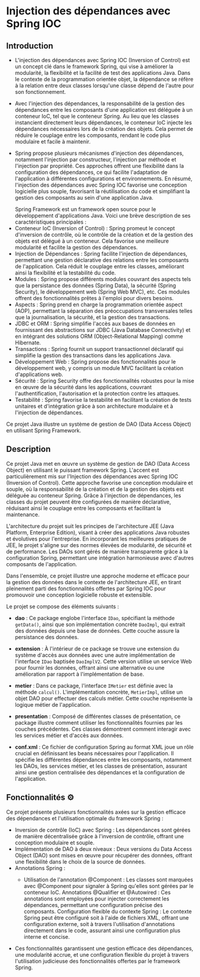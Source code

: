 # Injection des dépendances avec Spring IOC

## Introduction

- L'injection des dépendances avec Spring IOC (Inversion of Control) est un concept clé dans le framework Spring, qui vise à améliorer la modularité, la flexibilité et la facilité de test des applications Java. Dans le contexte de la programmation orientée objet, la dépendance se réfère à la relation entre deux classes lorsqu'une classe dépend de l'autre pour son fonctionnement.

- Avec l'injection des dépendances, la responsabilité de la gestion des dépendances entre les composants d'une application est déléguée à un conteneur IoC, tel que le conteneur Spring. Au lieu que les classes instancient directement leurs dépendances, le conteneur IoC injecte les dépendances nécessaires lors de la création des objets. Cela permet de réduire le couplage entre les composants, rendant le code plus modulaire et facile à maintenir.

- Spring propose plusieurs mécanismes d'injection des dépendances, notamment l'injection par constructeur, l'injection par méthode et l'injection par propriété. Ces approches offrent une flexibilité dans la configuration des dépendances, ce qui facilite l'adaptation de l'application à différentes configurations et environnements. En résumé, l'injection des dépendances avec Spring IOC favorise une conception logicielle plus souple, favorisant la réutilisation du code et simplifiant la gestion des composants au sein d'une application Java.
<ul>
        Spring Framework est un framework open source pour le développement d'applications Java. Voici une brève description de ses caractéristiques principales :
<li>
        Conteneur IoC (Inversion of Control) : Spring promeut le concept d'inversion de contrôle, où le contrôle de la création et de la gestion des objets est délégué à un conteneur. Cela favorise une meilleure modularité et facilite la gestion des dépendances.
</li>
<li>
        Injection de Dépendances : Spring facilite l'injection de dépendances, permettant une gestion déclarative des relations entre les composants de l'application. Cela réduit le couplage entre les classes, améliorant ainsi la flexibilité et la testabilité du code.
</li>
<li>
        Modules : Spring propose différents modules couvrant des aspects tels que la persistance des données (Spring Data), la sécurité (Spring Security), le développement web (Spring Web MVC), etc. Ces modules offrent des fonctionnalités prêtes à l'emploi pour divers besoins.
</li>
<li>
        Aspects : Spring prend en charge la programmation orientée aspect (AOP), permettant la séparation des préoccupations transversales telles que la journalisation, la sécurité, et la gestion des transactions.
</li>
<li>
        JDBC et ORM : Spring simplifie l'accès aux bases de données en fournissant des abstractions sur JDBC (Java Database Connectivity) et en intégrant des solutions ORM (Object-Relational Mapping) comme Hibernate.
</li>
<li>
        Transactions : Spring fournit un support transactionnel déclaratif qui simplifie la gestion des transactions dans les applications Java.
</li>
<li>
        Développement Web : Spring propose des fonctionnalités pour le développement web, y compris un module MVC facilitant la création d'applications web.
</li>
<li>
        Sécurité : Spring Security offre des fonctionnalités robustes pour la mise en œuvre de la sécurité dans les applications, couvrant l'authentification, l'autorisation et la protection contre les attaques.
</li>
<li>
        Testabilité : Spring favorise la testabilité en facilitant la création de tests unitaires et d'intégration grâce à son architecture modulaire et à l'injection de dépendances.
</li>
</ul>
Ce projet Java illustre un système de gestion de DAO (Data Access Object) en utilisant Spring Framework.

## Description

<p> Ce projet Java met en œuvre un système de gestion de DAO (Data Access Object) en utilisant le puissant framework Spring. L'accent est particulièrement mis sur l'Injection des dépendances avec Spring IOC (Inversion of Control). Cette approche favorise une conception modulaire et souple, où la responsabilité de la création et de la gestion des objets est déléguée au conteneur Spring. Grâce à l'injection de dépendances, les classes du projet peuvent être configurées de manière déclarative, réduisant ainsi le couplage entre les composants et facilitant la maintenance.</p>

<p> L'architecture du projet suit les principes de l'architecture JEE (Java Platform, Enterprise Edition), visant à créer des applications Java robustes et évolutives pour l'entreprise. En incorporant les meilleures pratiques de JEE, le projet s'aligne sur des normes élevées de modularité, de sécurité et de performance. Les DAOs sont gérés de manière transparente grâce à la configuration Spring, permettant une intégration harmonieuse avec d'autres composants de l'application.</p>

<p> Dans l'ensemble, ce projet illustre une approche moderne et efficace pour la gestion des données dans le contexte de l'architecture JEE, en tirant pleinement parti des fonctionnalités offertes par Spring IOC pour promouvoir une conception logicielle robuste et extensible.</p>

Le projet se compose des éléments suivants :

- **dao** : Ce package englobe l'interface `IDao`, spécifiant la méthode `getData()`, ainsi que son implémentation concrète `DaoImpl`, qui extrait des données depuis une base de données. Cette couche assure la persistance des données.

- **extension** : À l'intérieur de ce package se trouve une extension du système d'accès aux données avec une autre implémentation de l'interface `IDao` baptisée `DaoImplV2`. Cette version utilise un service Web pour fournir les données, offrant ainsi une alternative ou une amélioration par rapport à l'implémentation de base.

- **metier** : Dans ce package, l'interface `IMetier` est définie avec la méthode `calcul()`. L'implémentation concrète, `MetierImpl`, utilise un objet DAO pour effectuer des calculs métier. Cette couche représente la logique métier de l'application.

- **presentation** : Composé de différentes classes de présentation, ce package illustre comment utiliser les fonctionnalités fournies par les couches précédentes. Ces classes démontrent comment interagir avec les services métier et d'accès aux données.

- **conf.xml** : Ce fichier de configuration Spring au format XML joue un rôle crucial en définissant les beans nécessaires pour l'application. Il spécifie les différentes dépendances entre les composants, notamment les DAOs, les services métier, et les classes de présentation, assurant ainsi une gestion centralisée des dépendances et la configuration de l'application.

## Fonctionnalités ⚙️

Ce projet présente plusieurs fonctionnalités axées sur la gestion efficace des dépendances et l'utilisation optimale du framework Spring :

<ul>
<li> Inversion de contrôle (IoC) avec Spring : Les dépendances sont gérées de manière décentralisée grâce à l'inversion de contrôle, offrant une conception modulaire et souple.
</li>
<li>Implémentation de DAO à deux niveaux : Deux versions du Data Access Object (DAO) sont mises en œuvre pour récupérer des données, offrant une flexibilité dans le choix de la source de données. </li>

<li> Annotations Spring : </li>
<ul>
<li> Utilisation de l'annotation @Component : Les classes sont marquées avec @Component pour signaler à Spring qu'elles sont gérées par le conteneur IoC.
Annotations @Qualifier et @Autowired : Ces annotations sont employées pour injecter correctement les dépendances, permettant une configuration précise des composants.
Configuration flexible du contexte Spring : Le contexte Spring peut être configuré soit à l'aide de fichiers XML, offrant une configuration externe, soit à travers l'utilisation d'annotations directement dans le code, assurant ainsi une configuration plus interne et concise.
</li>
</ul>
</ul>

- Ces fonctionnalités garantissent une gestion efficace des dépendances, une modularité accrue, et une configuration flexible du projet à travers l'utilisation judicieuse des fonctionnalités offertes par le framework Spring.
